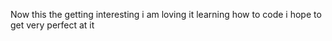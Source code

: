 Now this the getting interesting i am loving it learning how to code i hope to get very perfect at it

